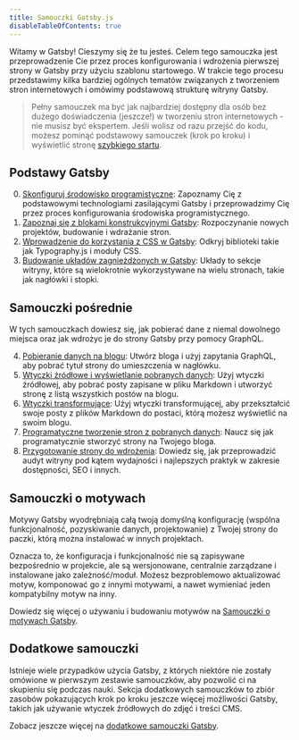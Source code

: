 ```yaml
---
title: Samouczki Gatsby.js
disableTableOfContents: true
---
```


Witamy w Gatsby! Cieszymy się że tu jesteś. Celem tego samouczka jest przeprowadzenie Cie przez proces konfigurowania i wdrożenia pierwszej strony w Gatsby przy użyciu szablonu startowego. W trakcie tego procesu przedstawimy kilka bardziej ogólnych tematów związanych z tworzeniem stron internetowych i omówimy podstawową strukturę witryny Gatsby.

> Pełny samouczek ma być jak najbardziej dostępny dla osób bez dużego doświadczenia (jeszcze!) w tworzeniu stron internetowych - nie musisz być ekspertem. Jeśli wolisz od razu przejść do kodu, możesz pominąć podstawowy samouczek (krok po kroku) i wyświetlić stronę [szybkiego startu](/docs/quick-start/).

## Podstawy Gatsby

0.  [Skonfiguruj środowisko programistyczne](/tutorial/part-zero/): Zapoznamy Cię z podstawowymi technologiami zasilającymi Gatsby i przeprowadzimy Cię przez proces konfigurowania środowiska programistycznego.
1.  [Zapoznaj się z blokami konstrukcyjnymi Gatsby](/tutorial/part-one/): Rozpoczynanie nowych projektów, budowanie i wdrażanie stron.
1.  [Wprowadzenie do korzystania z CSS w Gatsby](/tutorial/part-two/): Odkryj biblioteki takie jak Typography.js i moduły CSS.
1.  [Budowanie układów zagnieżdżonych w Gatsby](/tutorial/part-three/): Układy to sekcje witryny, które są wielokrotnie wykorzystywane na wielu stronach, takie jak nagłówki i stopki.

## Samouczki pośrednie

W tych samouczkach dowiesz się, jak pobierać dane z niemal dowolnego miejsca oraz jak wdrożyc je do strony Gatsby przy pomocy GraphQL.

4.  [Pobieranie danych na blogu](/tutorial/part-four/): Utwórz bloga i użyj zapytania GraphQL, aby pobrać tytuł strony do umieszczenia w nagłówku.
5.  [Wtyczki źródłowe i wyświetlanie pobranych danych](/tutorial/part-five/): Użyj wtyczki źródłowej, aby pobrać posty zapisane w pliku Markdown i utworzyć stronę z listą wszystkich postów na blogu.
6.  [Wtyczki transformujące](/tutorial/part-six/): Użyj wtyczki transformującej, aby przekształcić swoje posty z plików Markdown do postaci, którą możesz wyświetlić na swoim blogu.
7.  [Programatyczne tworzenie stron z pobranych danych](/tutorial/part-seven/):  Naucz się jak programatycznie stworzyć strony na Twojego bloga.
8.  [Przygotowanie strony do wdrożenia](/tutorial/part-eight/): Dowiedz się, jak przeprowadzić audyt witryny pod kątem wydajności i najlepszych praktyk w zakresie dostępności, SEO i innych.

## Samouczki o motywach

Motywy Gatsby wyodrębniają całą twoją domyślną konfigurację (wspólna funkcjonalność, pozyskiwanie danych, projektowanie) z Twojej strony do paczki, którą można instalować w innych projektach.

Oznacza to, że konfiguracja i funkcjonalność nie są zapisywane bezpośrednio w projekcie, ale są wersjonowane, centralnie zarządzane i instalowane jako zależność/moduł. Możesz bezproblemowo aktualizować motyw, komponować go z innymi motywami, a nawet wymieniać jeden kompatybilny motyw na inny.

Dowiedz się więcej o używaniu i budowaniu motywów na [Samouczki o motywach Gatsby](/tutorial/theme-tutorials/).

## Dodatkowe samouczki

Istnieje wiele przypadków użycia Gatsby, z których niektóre nie zostały omówione w pierwszym zestawie samouczków, aby pozwolić ci na skupieniu się podczas nauki. Sekcja dodatkowych samouczków to zbiór zasobów pokazujących krok po kroku jeszcze więcej moźliwości Gatsby, takich jak używanie wtyczek źródłowych do zdjęć i treści CMS.

Zobacz jeszcze więcej na [dodatkowe samouczki Gatsby](/tutorial/additional-tutorials/).
